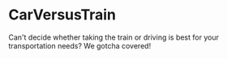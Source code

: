 # CarVersusTrain

Can't decide whether taking the train or driving is best for your transportation needs? We gotcha covered!
